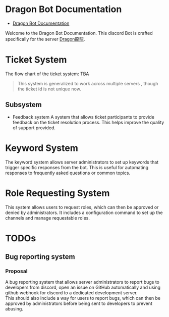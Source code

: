 # Dragon Bot Documentation

<!--toc:start-->
- [Dragon Bot Documentation](#dragon-bot-documentation)
<!--toc:end-->

Welcome to the Dragon Bot Documentation. This discord Bot is crafted specifically for the server [Dragon龍龍]( https://discord.com/invite/d84bdeR ).

# Ticket System

The flow chart of the ticket system: TBA

> This system is generalized to work across multiple servers , though the ticket id is not unique now.

## Subsystem

- Feedback system
  A system that allows ticket participants to provide feedback on the ticket resolution process. This helps improve the quality of support provided.
  
# Keyword System

The keyword system allows server administrators to set up keywords that trigger specific responses from the bot. This is useful for automating responses to frequently asked questions or common topics.

# Role Requesting System

This system allows users to request roles, which can then be approved or denied by administrators. It includes a configuration command to set up the channels and manage requestable roles.

# TODOs

## Bug reporting system

### Proposal

A bug reporting system that allows server administrators to report bugs to developers from discord, open an issue on GitHub automatically and using github webhook for discord to a dedicated development server.  
This should also include a way for users to report bugs, which can then be approved by administrators before being sent to developers to prevent abusing.

